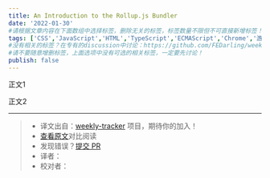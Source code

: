 ```yaml
---
title: An Introduction to the Rollup.js Bundler
date: '2022-01-30'
#请根据文章内容在下面数组中选择标签，删除无关的标签，标签数量不限但不可直接新增标签！
tags: ['CSS','JavaScript','HTML','TypeScript','ECMAScript','Chrome','游览器','网络','React','Vue','webpack','babel','vite','node']
#没有相关的标签？在专有的discussion中讨论：https://github.com/FEDarling/weekly-tracker/discussions/51#discussion-3827174
#请不要随意增删标签，上面选项中没有可选的相关标签，一定要先讨论！
publish: false
---
```


正文1
<!--以上是预览信息，图片一张或限制百字左右，前者优先-->
<!-- more -->

正文2

---
> * 译文出自：[weekly-tracker](https://github.com/FEDarling/weekly-tracker) 项目，期待你的加入！
> * [查看原文](https://www.sitepoint.com/rollup-javascript-bundler-introduction/)对比阅读
> * 发现错误？[提交 PR](https://github.com/FEDarling/weekly-tracker/blob/main/weeklys/javascript_weekly/523/an_introduction_to_the_rollup_bundler.md)
> * 译者：
> * 校对者：